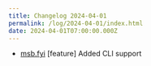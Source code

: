 ```yaml
---
title: Changelog 2024-04-01
permalink: /log/2024-04-01/index.html
date: 2024-04-01T07:00:00.000Z
---
```


- [msb.fyi](https://msb.fyi) [feature] Added CLI support